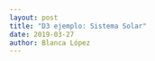 ```yaml
---
layout: post
title: "D3 ejemplo: Sistema Solar"
date: 2019-03-27
author: Blanca López
---
```


<!-- ![alt text](assets/images/solar_system.png "Wallpaper") -->
<style type="text/css"> 
  @import url('https://raw.githubusercontent.com/Caged/d3-tip/master/examples/example-styles.css');
  @import url("/css/solar_system.css");
</style>
<script src="https://d3js.org/d3.v5.min.js"></script>
<script src="https://cdnjs.cloudflare.com/ajax/libs/d3-tip/0.9.1/d3-tip.js"></script>
<div class="relative">
  <div id="info-planet"></div>
  <div id="planets"></div>
</div>
<script type="text/javascript">
  console.log('hey listen!');
  console.log(d3.select('#planets'));
  const width = 900;
  const height = 900;
  const sunx = 200;
  const suny = 200;
  const sunr = 50;
  const diag = Math.sqrt(2 * (450 * 450));
  console.log(diag);
  const t0    = new Date().setHours(0,0,0,0);
  const delta = (Date.now() - t0);
  const tip = d3.tip()
    .attr('class', 'd3-tip')
    .html(d => d.planet);
  const svg = d3.select('#planets')
    .append('svg')
    .attr('width', width)
    .attr('height', height)
    .style('width', '100%')
    .style('height', 'auto')
    .attr('viewBox', `0 0 ${width} ${height}`)
    .attr('preserveAspectRatio', 'xMidYMid meet');
  svg.call(tip);
  svg.append('circle')
    .classed('sun', true)
    .attr('cx', sunx)
    .attr('cy', suny)
    .attr('r', sunr)
    .attr('fill', 'gold');
  d3.csv('/assets/data/planetas.csv', d => {
      return {
        planet: d.planeta,
        distance: +d.kmDistanciaAlSol,
        diameter: +d.diametroKm,
        radius: +d.diametroKm / 2,
        speed: +d['speed km/s']
        };
      }).then(data4 => {
        const maxDistance = d3.max(data4, d => d.distance); // Obtiene la mayor  distancia de los planetas con respecto al Sol
        // Crea una escala lineal para las distancias de los planetas
        const distance = d3.scaleLinear()
          .range( [ sunr, diag - 25])
          // Establece el dominio de la escala
          .domain([ 0, maxDistance]);
        const minSize = d3.min(data4, d => d.radius);
        const maxSize = d3.max(data4, d => d.radius);
        // Obtén el tamaño más grande de todos los planetas (d3.max(data4, function(d) { //Qué propiedad quieres? });
        const size = d3.scaleLinear()
          .range( [0, 3, 20])
          .domain([0, minSize, maxSize]);
        console.log(size(695510));
        const color = d3.scaleOrdinal()
          .range(['#424E4C', '#7C5531', '#7BBBF0', '#CC522C', '#A67845', '#EBA340', '#75D6F1', '#2C73A9'])
          .domain(data4.map(d => d.planet));
          // Establece el dominio de la escala ordinal con la lista de los nombres de los planetas
        // data4.map(function(objeto){ return PROPIEDAD QUE QUIERES; })
        // Dibuja circulos para cada planeta dentro del svg (Ve el ejemplo de los eventos)
        const grupoPlaneta = svg.selectAll('.planet-group')
          .data(data4, d => d.planet)
            .enter()
              .append('g')
              .attr('class', 'planet-group')
              .attr('x', d => {
                c = distance(d.distance);
                return c / Math.sqrt(2);
              })
              .attr('y', d => {
                c = distance(d.distance);
                return c / Math.sqrt(2);
              });
        grupoPlaneta.append('circle')
          .attr('cx', d => {
            c = distance(d.distance);
            return c / Math.sqrt(2);
          })
          .attr('cy', d => {
            c = distance(d.distance);
            return c / Math.sqrt(2);
          })
          .attr('r', d => size(d.radius))
          .attr('fill', d => color(d.planet))
          .style('cursor', 'pointer')
          .on('mouseover', function(d) {
            tip.show(d, this);
          })
          .on('mouseout', function(d) {
            tip.hide(d, this);
          })
          .on('click', d => {
            const earth = data4.find(o => o.planet === 'Tierra');
            const distanceFromEarth = Math.abs(d.distance - earth.distance);
            const percRadius = d.radius / earth.radius;
            const format = d3.format(',.0f');
            const format2 = d3.format(',.2f');
            d3.select('#info-planet')
              .html(`<div class="cont"><p><b>${d.planet}</b> es un planeta del Sistema Solar,
              está a <span class="datum">${format(d.distance)}</span> km del Sol,
              y tiene un diámetro de <span class="datum">${format(d.diameter)}</span> km.</p>
              <p>En comparación con la Tierra se encuentra a
              <span class="datum">${format(distanceFromEarth)}</span> km y su radio es <span class="datum">${format2(percRadius)}</span>
              veces el de la Tierra</p></div>`);
          });
        setInterval(function(){
          var delta = (Date.now() - t0);
          svg.selectAll(".planet-group").attr("transform", function(d) {
            return `translate(${sunx},${suny})rotate(${(0 + (delta * (d.speed/800)))})`;
          });
        }, 40);
      });
</script>


